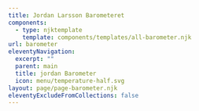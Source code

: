 ```yaml
---
title: Jordan Larsson Barometeret
components:
  - type: njktemplate
    template: components/templates/all-barometer.njk
url: barometer
eleventyNavigation:
  excerpt: ""
  parent: main
  title: jordan Barometer
  icon: menu/temperature-half.svg
layout: page/page-barometer.njk
eleventyExcludeFromCollections: false
---
```

